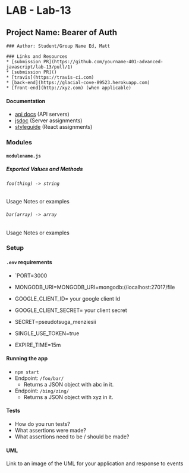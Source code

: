 # LAB - Lab-13
## Project Name: Bearer of Auth
	### Author: Student/Group Name Ed, Matt
	
	### Links and Resources
	* [submission PR](https://github.com/yourname-401-advanced-javascript/lab-13/pull/1)
	* [submission PR]()
	* [travis](https://travis-ci.com)
	* [back-end](https://glacial-cove-89523.herokuapp.com)
	* [front-end](http://xyz.com) (when applicable)
#### Documentation
* [api docs](http://xyz.com) (API servers)
* [jsdoc](http://xyz.com) (Server assignments)
* [styleguide](http://xyz.com) (React assignments)
### Modules
#### `modulename.js`
##### Exported Values and Methods
###### `foo(thing) -> string`
Usage Notes or examples
###### `bar(array) -> array`
Usage Notes or examples
### Setup
#### `.env` requirements
* `PORT=3000
* MONGODB_URI=MONGODB_URI=mongodb://localhost:27017/file

* GOOGLE_CLIENT_ID= your google client Id

* GOOGLE_CLIENT_SECRET= your client secret

* SECRET=pseudotsuga_menziesii
* SINGLE_USE_TOKEN=true

* EXPIRE_TIME=15m
#### Running the app
* `npm start`
* Endpoint: `/foo/bar/`
  * Returns a JSON object with abc in it.
* Endpoint: `/bing/zing/`
  * Returns a JSON object with xyz in it.
  
#### Tests
* How do you run tests?
* What assertions were made?
* What assertions need to be / should be made?
#### UML
Link to an image of the UML for your application and response to events
